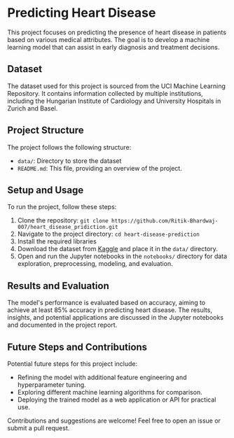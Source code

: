 # Predicting Heart Disease

This project focuses on predicting the presence of heart disease in patients based on various medical attributes. The goal is to develop a machine learning model that can assist in early diagnosis and treatment decisions.

## Dataset

The dataset used for this project is sourced from the UCI Machine Learning Repository. It contains information collected by multiple institutions, including the Hungarian Institute of Cardiology and University Hospitals in Zurich and Basel.

## Project Structure

The project follows the following structure:

- `data/`: Directory to store the dataset 
- `README.md`: This file, providing an overview of the project.

## Setup and Usage

To run the project, follow these steps:

1. Clone the repository: `git clone https://github.com/Ritik-Bhardwaj-007/heart_disease_pridiction.git`
2. Navigate to the project directory: `cd heart-disease-prediction`
3. Install the required libraries
4. Download the dataset from [Kaggle](https://www.kaggle.com/ronitf/heart-disease-uci) and place it in the `data/` directory.
5. Open and run the Jupyter notebooks in the `notebooks/` directory for data exploration, preprocessing, modeling, and evaluation.

## Results and Evaluation

The model's performance is evaluated based on accuracy, aiming to achieve at least 85% accuracy in predicting heart disease. The results, insights, and potential applications are discussed in the Jupyter notebooks and documented in the project report.

## Future Steps and Contributions

Potential future steps for this project include:
- Refining the model with additional feature engineering and hyperparameter tuning.
- Exploring different machine learning algorithms for comparison.
- Deploying the trained model as a web application or API for practical use.

Contributions and suggestions are welcome! Feel free to open an issue or submit a pull request.

